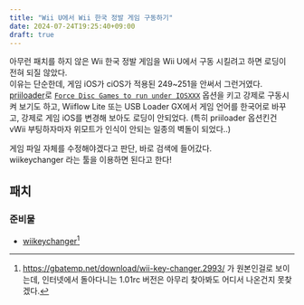 ```yaml
---
title: "Wii U에서 Wii 한국 정발 게임 구동하기"
date: 2024-07-24T19:25:40+09:00
draft: true
---
```


아무런 패치를 하지 않은 Wii 한국 정발 게임을 Wii U에서 구동 시킬려고 하면 로딩이 전혀 되질 않았다.\
이유는 단순한데, 게임 iOS가 ciOS가 적용된 249~251을 안써서 그런거였다.\
[priiloader](https://wii.hacks.guide/priiloader.html)로 [`Force Disc Games to run under IOSXXX`](https://dacotaco.github.io/priiloader/docs/HACKSLIST.html#force-disc-games-to-run-under-ios248249250251) 옵션을 키고 강제로 구동시켜 보기도 하고, Wiiflow Lite 또는 USB Loader GX에서 게임 언어를 한국어로 바꾸고, 강제로 게임 iOS를 변경해 보아도 로딩이 안되었다. (특히 priiloader 옵션킨건 vWii 부팅하자마자 위모트가 인식이 안되는 일종의 벽돌이 되었다..)

게임 파일 자체를 수정해야겠다고 판단, 바로 검색에 들어갔다.\
wiikeychanger 라는 툴을 이용하면 된다고 한다!

## 패치
### 준비물
- [wiikeychanger](http://gbatemp.net/downloads/%5B3332%5Dwiikeychanger_1.0.zip)[^1]

[^1]: https://gbatemp.net/download/wii-key-changer.2993/ 가 원본인걸로 보이는데, 인터넷에서 돌아다니는 1.01rc 버전은 아무리 찾아봐도 어디서 나온건지 못찾겠다.
